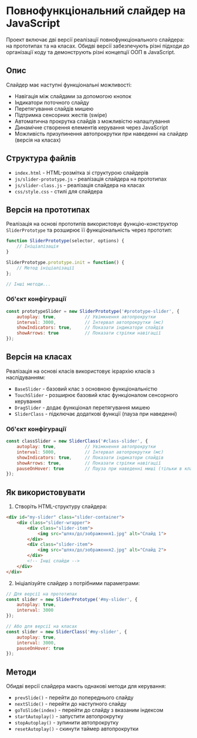 # Повнофункціональний слайдер на JavaScript

Проект включає дві версії реалізації повнофункціонального слайдера: на прототипах та на класах. Обидві версії забезпечують різні підходи до організації коду та демонструють різні концепції ООП в JavaScript.

## Опис

Слайдер має наступні функціональні можливості:
- Навігація між слайдами за допомогою кнопок
- Індикатори поточного слайду
- Перетягування слайдів мишею
- Підтримка сенсорних жестів (swipe)
- Автоматична прокрутка слайдів з можливістю налаштування
- Динамічне створення елементів керування через JavaScript
- Можливість призупинення автопрокрутки при наведенні на слайдер (версія на класах)

## Структура файлів

- `index.html` - HTML-розмітка зі структурою слайдерів
- `js/slider-prototype.js` - реалізація слайдера на прототипах
- `js/slider-class.js` - реалізація слайдера на класах
- `css/style.css` - стилі для слайдера

## Версія на прототипах

Реалізація на основі прототипів використовує функцію-конструктор `SliderPrototype` та розширює її функціональність через прототип:

```javascript
function SliderPrototype(selector, options) {
    // Ініціалізація
}

SliderPrototype.prototype.init = function() {
    // Метод ініціалізації
};

// Інші методи...
```

### Об'єкт конфігурації

```javascript
const prototypeSlider = new SliderPrototype('#prototype-slider', {
    autoplay: true,           // Увімкнення автопрокрутки
    interval: 3000,           // Інтервал автопрокрутки (мс)
    showIndicators: true,     // Показати індикатори слайдів
    showArrows: true          // Показати стрілки навігації
});
```

## Версія на класах

Реалізація на основі класів використовує ієрархію класів з наслідуванням:

- `BaseSlider` - базовий клас з основною функціональністю
- `TouchSlider` - розширює базовий клас функціоналом сенсорного керування
- `DragSlider` - додає функціонал перетягування мишею
- `SliderClass` - підключає додаткові функції (пауза при наведенні)

### Об'єкт конфігурації

```javascript
const classSlider = new SliderClass('#class-slider', {
    autoplay: true,           // Увімкнення автопрокрутки
    interval: 5000,           // Інтервал автопрокрутки (мс)
    showIndicators: true,     // Показати індикатори слайдів
    showArrows: true,         // Показати стрілки навігації
    pauseOnHover: true        // Пауза при наведенні миші (тільки в класовій версії)
});
```

## Як використовувати

1. Створіть HTML-структуру слайдера:
```html
<div id="my-slider" class="slider-container">
    <div class="slider-wrapper">
        <div class="slider-item">
            <img src="шлях/до/зображення1.jpg" alt="Слайд 1">
        </div>
        <div class="slider-item">
            <img src="шлях/до/зображення2.jpg" alt="Слайд 2">
        </div>
        <!-- Інші слайди -->
    </div>
</div>
```

2. Ініціалізуйте слайдер з потрібними параметрами:
```javascript
// Для версії на прототипах
const slider = new SliderPrototype('#my-slider', {
    autoplay: true,
    interval: 3000
});

// Або для версії на класах
const slider = new SliderClass('#my-slider', {
    autoplay: true,
    interval: 3000,
    pauseOnHover: true
});
```

## Методи

Обидві версії слайдера мають однакові методи для керування:

- `prevSlide()` - перейти до попереднього слайду
- `nextSlide()` - перейти до наступного слайду
- `goToSlide(index)` - перейти до слайду з вказаним індексом
- `startAutoplay()` - запустити автопрокрутку
- `stopAutoplay()` - зупинити автопрокрутку
- `resetAutoplay()` - скинути таймер автопрокрутки 